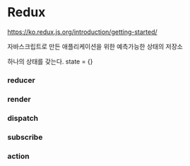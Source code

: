 # Redux
https://ko.redux.js.org/introduction/getting-started/

자바스크립트로 만든 애플리케이션을 위한 예측가능한 상태의 저장소

하나의 상태를 갖는다.
state = {}

### reducer

### render

### dispatch

### subscribe

### action